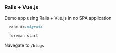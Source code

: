 ### Rails + Vue.js

Demo app using Rails + Vue.js in no SPA application

```ruby
  rake db:migrate
```

```ruby
  foreman start
```
Navegate to `/blogs`